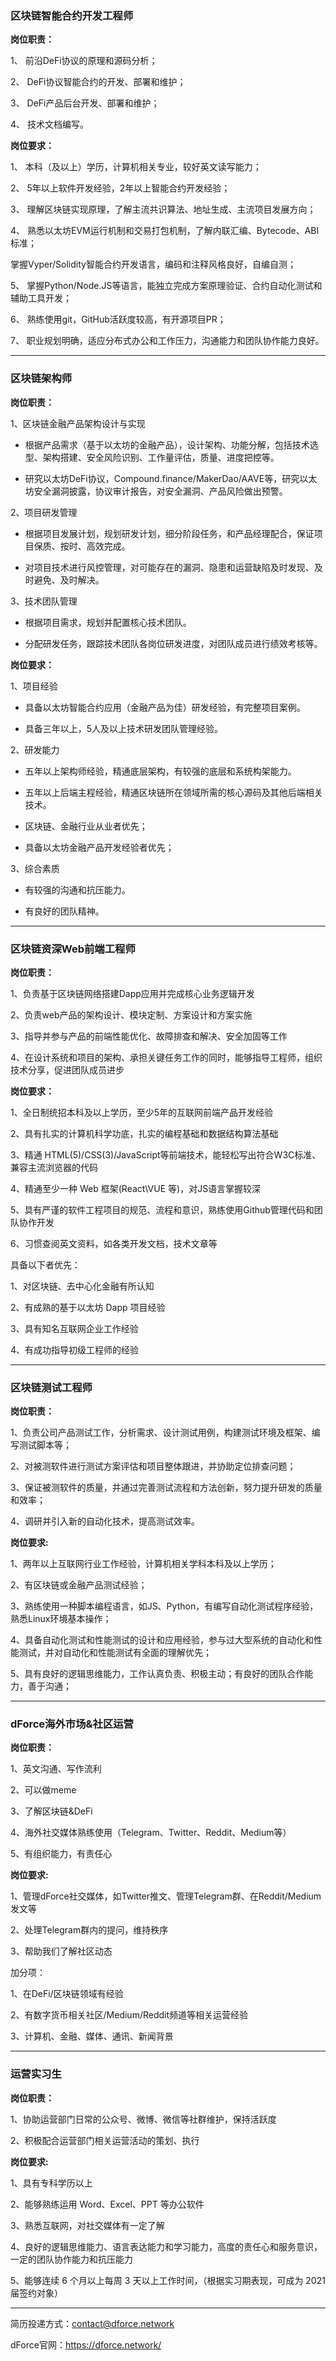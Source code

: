 ### 区块链智能合约开发工程师

**岗位职责：**

1、 前沿DeFi协议的原理和源码分析；

2、 DeFi协议智能合约的开发、部署和维护；

3、 DeFi产品后台开发、部署和维护；

4、 技术文档编写。


**岗位要求：**

1、 本科（及以上）学历，计算机相关专业，较好英文读写能力；

2、 5年以上软件开发经验，2年以上智能合约开发经验；

3、 理解区块链实现原理，了解主流共识算法、地址生成、主流项目发展方向；

4、 熟悉以太坊EVM运行机制和交易打包机制，了解内联汇编、Bytecode、ABI标准；

掌握Vyper/Solidity智能合约开发语言，编码和注释风格良好，自编自测；

5、 掌握Python/Node.JS等语言，能独立完成方案原理验证、合约自动化测试和辅助工具开发；

6、 熟练使用git，GitHub活跃度较高，有开源项目PR；

7、 职业规划明确，适应分布式办公和工作压力，沟通能力和团队协作能力良好。

--------

### 区块链架构师

**岗位职责：**

1、区块链金融产品架构设计与实现

- 根据产品需求（基于以太坊的金融产品），设计架构、功能分解，包括技术选型、架构搭建、安全风险识别、工作量评估，质量、进度把控等。

- 研究以太坊DeFi协议，Compound.finance/MakerDao/AAVE等，研究以太坊安全漏洞披露，协议审计报告，对安全漏洞、产品风险做出预警。

2、项目研发管理

- 根据项目发展计划，规划研发计划，细分阶段任务，和产品经理配合，保证项目保质、按时、高效完成。

- 对项目技术进行风控管理，对可能存在的漏洞、隐患和运营缺陷及时发现、及时避免、及时解决。

3、技术团队管理

- 根据项目需求，规划并配置核心技术团队。

- 分配研发任务，跟踪技术团队各岗位研发进度，对团队成员进行绩效考核等。

**岗位要求：**

1、项目经验

- 具备以太坊智能合约应用（金融产品为佳）研发经验，有完整项目案例。

- 具备三年以上，5人及以上技术研发团队管理经验。

2、研发能力

- 五年以上架构师经验，精通底层架构，有较强的底层和系统构架能力。

- 五年以上后端主程经验，精通区块链所在领域所需的核心源码及其他后端相关技术。

- 区块链、金融行业从业者优先；

- 具备以太坊金融产品开发经验者优先；

3、综合素质

- 有较强的沟通和抗压能力。

- 有良好的团队精神。

--------

### 区块链资深Web前端工程师

**岗位职责：**

1、负责基于区块链网络搭建Dapp应用并完成核心业务逻辑开发

2、负责web产品的架构设计、模块定制、方案设计和方案实施

3、指导并参与产品的前端性能优化、故障排查和解决、安全加固等工作

4、在设计系统和项目的架构、承担关键任务工作的同时，能够指导工程师，组织技术分享，促进团队成员进步

**岗位要求：**

1、全日制统招本科及以上学历，至少5年的互联网前端产品开发经验

2、具有扎实的计算机科学功底，扎实的编程基础和数据结构算法基础

3、精通 HTML(5)/CSS(3)/JavaScript等前端技术，能轻松写出符合W3C标准、兼容主流浏览器的代码

4、精通至少一种 Web 框架(React\VUE 等)，对JS语言掌握较深

5、具有严谨的软件工程项目的规范、流程和意识，熟练使用Github管理代码和团队协作开发

6、习惯查阅英文资料，如各类开发文档，技术文章等

具备以下者优先：

1、对区块链、去中心化金融有所认知

2、有成熟的基于以太坊 Dapp 项目经验

3、具有知名互联网企业工作经验

4、有成功指导初级工程师的经验

--------

### 区块链测试工程师

**岗位职责：**

1、负责公司产品测试工作，分析需求、设计测试用例，构建测试环境及框架、编写测试脚本等；
 
2、对被测软件进行测试方案评估和项目整体跟进，并协助定位排查问题； 

3、保证被测软件的质量，并通过完善测试流程和方法创新，努力提升研发的质量和效率；
 
4、调研并引入新的自动化技术，提高测试效率。 

**岗位要求:**

1、两年以上互联网行业工作经验，计算机相关学科本科及以上学历； 

2、有区块链或金融产品测试经验；

3、熟练使用一种脚本编程语言，如JS、Python，有编写自动化测试程序经验，熟悉Linux环境基本操作；

4、具备自动化测试和性能测试的设计和应用经验，参与过大型系统的自动化和性能测试，并对自动化和性能测试有全面的理解优先；

5、具有良好的逻辑思维能力，工作认真负责、积极主动；有良好的团队合作能力，善于沟通；

--------

### dForce海外市场&社区运营

**岗位职责：**

1、英文沟通、写作流利
 
2、可以做meme 

3、了解区块链&DeFi
 
4、海外社交媒体熟练使用（Telegram、Twitter、Reddit、Medium等） 

5、有组织能力，有责任心

**岗位要求:**

1、管理dForce社交媒体，如Twitter推文、管理Telegram群、在Reddit/Medium发文等 

2、处理Telegram群内的提问，维持秩序

3、帮助我们了解社区动态

加分项：

1、在DeFi/区块链领域有经验

2、有数字货币相关社区/Medium/Reddit频道等相关运营经验

3、计算机、金融、媒体、通讯、新闻背景

--------

### 运营实习生

**岗位职责：**

1、协助运营部门日常的公众号、微博、微信等社群维护，保持活跃度
 
2、积极配合运营部门相关运营活动的策划、执行

**岗位要求:**

1、具有专科学历以上

2、能够熟练运用 Word、Excel、PPT 等办公软件

3、熟悉互联网，对社交媒体有一定了解

4、良好的逻辑思维能力、语言表达能力和学习能力，高度的责任心和服务意识，一定的团队协作能力和抗压能力

5、能够连续 6 个月以上每周 3 天以上工作时间，（根据实习期表现，可成为 2021 届签约对象）

---

简历投递方式：contact@dforce.network

dForce官网：https://dforce.network/ 
